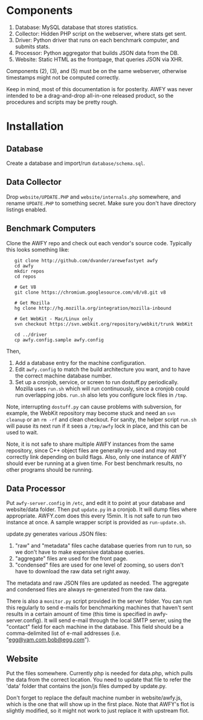 Components
==========

1. Database: MySQL database that stores statistics.
2. Collector: Hidden PHP script on the webserver, where stats get sent.
3. Driver: Python driver that runs on each benchmark computer, and submits stats.
4. Processor: Python aggregator that builds JSON data from the DB.
5. Website: Static HTML as the frontpage, that queries JSON via XHR.

Components (2), (3), and (5) must be on the same webserver, otherwise timestamps might not be computed correctly.

Keep in mind, most of this documentation is for posterity. AWFY was never intended to be a drag-and-drop all-in-one released product, so the procedures and scripts may be pretty rough.

Installation
============

Database
--------
Create a database and import/run `database/schema.sql`.

Data Collector
--------------
Drop `website/UPDATE.PHP` and `website/internals.php` somewhere, and rename `UPDATE.PHP` to something secret. Make sure you don't have directory listings enabled.

Benchmark Computers
-------------------

Clone the AWFY repo and check out each vendor's source code. Typically this looks something like:

       git clone http://github.com/dvander/arewefastyet awfy
       cd awfy
       mkdir repos
       cd repos

       # Get V8
       git clone https://chromium.googlesource.com/v8/v8.git v8

       # Get Mozilla
       hg clone http://hg.mozilla.org/integration/mozilla-inbound

       # Get WebKit - Mac/Linux only
       svn checkout https://svn.webkit.org/repository/webkit/trunk WebKit

       cd ../driver
       cp awfy.config.sample awfy.config

Then,

1. Add a database entry for the machine configuration.
2. Edit `awfy.config` to match the build architecture you want, and to have the correct machine database number.
3. Set up a cronjob, service, or screen to run dostuff.py periodically. Mozilla uses `run.sh` which will run continuously, since a cronjob could run overlapping jobs. `run.sh` also lets you configure lock files in `/tmp`.

Note, interrupting `dostuff.py` can cause problems with subversion, for example, the WebKit repository may become stuck and need an `svn cleanup` or an `rm -rf` and clean checkout. For sanity, the helper script `run.sh` will pause its next run if it sees a `/tmp/awfy` lock in place, and this can be used to wait.

Note, it is not safe to share multiple AWFY instances from the same repository, since C++ object files are generally re-used and may not correctly link depending on build flags. Also, only one instance of AWFY should ever be running at a given time. For best benchmark results, no other programs should be running.
   
Data Processor
--------------
Put `awfy-server.config` in `/etc`, and edit it to point at your database and website/data folder. Then put `update.py` in a cronjob. It will dump files where appropriate. AWFY.com does this every 15min. It is not safe to run two instance at once. A sample wrapper script is provided as `run-update.sh`.

update.py generates various JSON files:

1. "raw" and "metadata" files cache database queries from run to run, so we don't have to make expensive database queries.
2. "aggregate" files are used for the front page.
3. "condensed" files are used for one level of zooming, so users don't have to download the raw data set right away.
   
The metadata and raw JSON files are updated as needed. The aggregate and condensed files are always re-generated from the raw data.

There is also a `monitor.py` script provided in the server folder. You can run this regularly to send e-mails for benchmarking machines that haven't sent results in a certain amount of time (this time is specified in awfy-server.config). It will send e-mail through the local SMTP server, using the "contact" field for each machine in the database. This field should be a comma-delimited list of e-mail addresses (i.e. "egg@yam.com,bob@egg.com").

Website
-------
Put the files somewhere. Currently php is needed for data.php, which pulls the data from the correct location. You need to update that file to refer the 'data' folder that contains the json/js files dumped by update.py.

Don't forget to replace the default machine number in website/awfy.js, which is the one that will show up in the first place. Note that AWFY's flot is slightly modified, so it might not work to just replace it with upstream flot.
